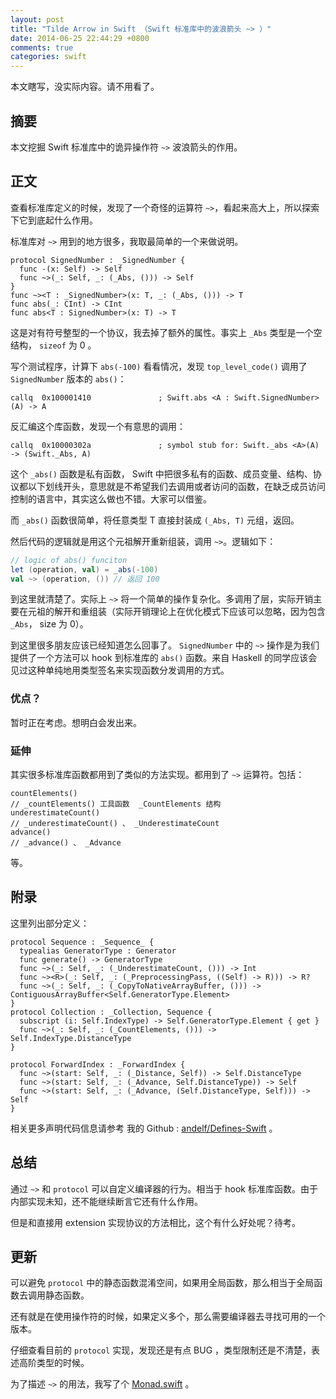 ```yaml
---
layout: post
title: "Tilde Arrow in Swift （Swift 标准库中的波浪箭头 ~> ）"
date: 2014-06-25 22:44:29 +0800
comments: true
categories: swift
---
```


本文瞎写，没实际内容。请不用看了。

## 摘要

本文挖掘 Swift 标准库中的诡异操作符 ``~>`` 波浪箭头的作用。

## 正文

查看标准库定义的时候，发现了一个奇怪的运算符 ``~>``，看起来高大上，所以探索下它到底起什么作用。

标准库对 ``~>`` 用到的地方很多，我取最简单的一个来做说明。

```
protocol SignedNumber : _SignedNumber {
  func -(x: Self) -> Self
  func ~>(_: Self, _: (_Abs, ())) -> Self
}
func ~><T : _SignedNumber>(x: T, _: (_Abs, ())) -> T
func abs(_: CInt) -> CInt
func abs<T : SignedNumber>(x: T) -> T
```

这是对有符号整型的一个协议，我去掉了额外的属性。事实上 ``_Abs`` 类型是一个空结构， ``sizeof`` 为 0 。

写个测试程序，计算下 ``abs(-100)`` 看看情况，发现 ``top_level_code()`` 调用了 ``SignedNumber`` 版本的 ``abs()``：

```
callq  0x100001410               ; Swift.abs <A : Swift.SignedNumber>(A) -> A
```

反汇编这个库函数，发现一个有意思的调用：

```
callq  0x10000302a               ; symbol stub for: Swift._abs <A>(A) -> (Swift._Abs, A)
```

这个 ``_abs()`` 函数是私有函数， Swift 中把很多私有的函数、成员变量、结构、协议都以下划线开头，意思就是不希望我们去调用或者访问的函数，在缺乏成员访问控制的语言中，其实这么做也不错。大家可以借鉴。

而 ``_abs()`` 函数很简单，将任意类型 T 直接封装成 ``(_Abs, T)`` 元组，返回。

然后代码的逻辑就是用这个元祖解开重新组装，调用 ``~>``。逻辑如下：

```scala
// logic of abs() funciton
let (operation, val) = _abs(-100)
val ~> (operation, ()) // 返回 100
```

到这里就清楚了。实际上 ``~>`` 将一个简单的操作复杂化。多调用了层，实际开销主要在元祖的解开和重组装（实际开销理论上在优化模式下应该可以忽略，因为包含 ``_Abs``， size 为 0）。

到这里很多朋友应该已经知道怎么回事了。 ``SignedNumber`` 中的 ``~>`` 操作是为我们提供了一个方法可以 hook 到标准库的 ``abs()`` 函数。来自 Haskell 的同学应该会见过这种单纯地用类型签名来实现函数分发调用的方式。

### 优点？

暂时正在考虑。想明白会发出来。

### 延伸

其实很多标准库函数都用到了类似的方法实现。都用到了 ``~>`` 运算符。包括：

```
countElements()
// _countElements() 工具函数  _CountElements 结构
underestimateCount()
// _underestimateCount() 、 _UnderestimateCount
advance()
// _advance() 、 _Advance
```

等。

## 附录

这里列出部分定义：

```
protocol Sequence : _Sequence_ {
  typealias GeneratorType : Generator
  func generate() -> GeneratorType
  func ~>(_: Self, _: (_UnderestimateCount, ())) -> Int
  func ~><R>(_: Self, _: (_PreprocessingPass, ((Self) -> R))) -> R?
  func ~>(_: Self, _: (_CopyToNativeArrayBuffer, ())) -> ContiguousArrayBuffer<Self.GeneratorType.Element>
}
protocol Collection : _Collection, Sequence {
  subscript (i: Self.IndexType) -> Self.GeneratorType.Element { get }
  func ~>(_: Self, _: (_CountElements, ())) -> Self.IndexType.DistanceType
}

protocol ForwardIndex : _ForwardIndex {
  func ~>(start: Self, _: (_Distance, Self)) -> Self.DistanceType
  func ~>(start: Self, _: (_Advance, Self.DistanceType)) -> Self
  func ~>(start: Self, _: (_Advance, (Self.DistanceType, Self))) -> Self
}
```

相关更多声明代码信息请参考 我的 Github : [andelf/Defines-Swift](https://github.com/andelf/Defines-Swift) 。

## 总结

通过 ``~>`` 和 ``protocol`` 可以自定义编译器的行为。相当于 hook 标准库函数。由于内部实现未知，还不能继续断言它还有什么作用。

但是和直接用 extension 实现协议的方法相比，这个有什么好处呢？待考。

## 更新

可以避免 ``protocol`` 中的静态函数混淆空间，如果用全局函数，那么相当于全局函数去调用静态函数。

还有就是在使用操作符的时候，如果定义多个，那么需要编译器去寻找可用的一个版本。

仔细查看目前的 ``protocol`` 实现，发现还是有点 BUG ，类型限制还是不清楚，表述高阶类型的时候。

为了描述 ``~>`` 的用法，我写了个 [Monad.swift](https://gist.github.com/andelf/6a8432ef0820de9991f6) 。


